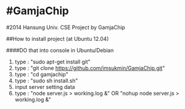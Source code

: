 #GamjaChip
=========

#2014 Hansung Univ. CSE Project by GamjaChip

##How to install project (at Ubuntu 12.04)

####DO that into console in Ubuntu/Debian

1. type : "sudo apt-get install git"
2. type : "git clone https://github.com/imsukmin/GamjaChip.git"
3. type : "cd gamjachip"
4. type : "sudo sh install.sh"
5. input server setting data
6. type : "node server.js > working.log &" OR "nohup node server.js > working.log &"
